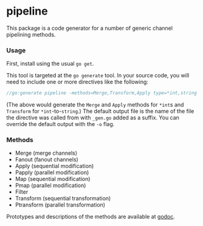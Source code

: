 pipeline
==========

This package is a code generator for a number of generic channel pipelining methods.


### Usage

First, install using the usual `go get`.

This tool is targeted at the `go generate` tool. In your source code, you will
need to include one or more directives like the following:

```go
//go:generate pipeline -methods=Merge,Transform,Apply type=*int,string
```

(The above would generate the `Merge` and `Apply` methods for `*int`s and `Transform` for `*int`-to-`string`.) The default output 
file is the name of the file the directive was called from with `_gen.go` added as a suffix. You can override 
the default output with the `-o` flag.

### Methods

 - Merge (merge channels)
 - Fanout (fanout channels)
 - Apply (sequential modification)
 - Papply (parallel modification)
 - Map (sequential modification)
 - Pmap (parallel modification)
 - Filter
 - Transform (sequential transformation)
 - Ptransform (parallel transformation)


Prototypes and descriptions of the methods are available at [godoc](http://godoc.org/github.com/philhofer/pipeline/prototype).